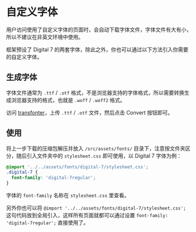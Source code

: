 # 自定义字体 <Badge type="pro" text="专业版" />

用户访问使用了自定义字体的页面时，会自动下载字体文件，字体文件有大有小，所以不建议在非英文环境中使用。

框架预设了 Digital 7 的两套字体，除此之外，你也可以通过以下方法引入你需要的自定义字体。

## 生成字体

字体文件通常为 `.ttf` / `.otf` 格式，不是浏览器支持的字体格式，所以需要转换生成浏览器支持的格式，也就是 `.woff` / `.woff2` 格式。

访问 [transfonter](https://transfonter.org/)，上传 `.ttf` / `.otf` 文件，然后点击 Convert 按钮即可。

## 使用

将上一步下载的压缩包解压并放入 `/src/assets/fonts/` 目录下，注意按文件夹区分，随后引入文件夹中的 `stylesheet.css` 即可使用，以 Digital 7 字体为例：

```scss
@import '../../assets/fonts/digital-7/stylesheet.css';
.digital-7 {
  font-family: 'digital-7regular';
}
```

字体的 `font-family` 名称在 `stylesheet.css` 里查看。

另外你也可以将 `@import '../../assets/fonts/digital-7/stylesheet.css';` 这句代码放到全局引入，这样所有页面就都可以通过设置 `font-family: 'digital-7regular';` 直接使用了。
